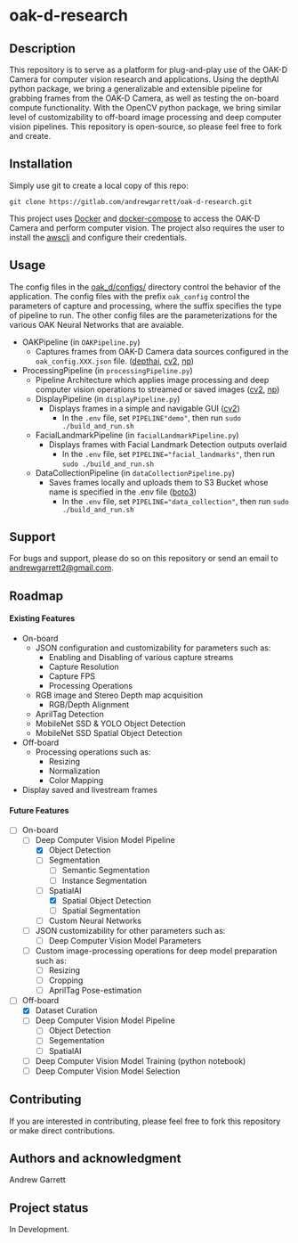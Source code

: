# oak-d-research

## Description

This repository is to serve as a platform for plug-and-play use of the OAK-D Camera for computer vision research and applications.  Using the depthAI python package, we bring a generalizable and extensible pipeline for grabbing frames from the OAK-D Camera, as well as testing the on-board compute functionality.  With the OpenCV python package, we bring similar level of customizability to off-board image processing and deep computer vision pipelines.  This repository is open-source, so please feel free to fork and create.

## Installation

Simply use git to create a local copy of this repo:

`git clone https://gitlab.com/andrewgarrett/oak-d-research.git`

This project uses [Docker](https://www.docker.com) and [docker-compose](https://docs.docker.com/compose/install/) to access the OAK-D Camera and perform computer vision.  The project also requires the user to install the [awscli](https://github.com/aws/aws-cli) and configure their credentials.

## Usage

The config files in the [oak_d/configs/](./oak_d/configs/) directory control the behavior of the application.  The config files with the prefix `oak_config` control the parameters of capture and processing, where the suffix specifies the type of pipeline to run.  The other config files are the parameterizations for the various OAK Neural Networks that are avaiable.

- OAKPipeline (in `OAKPipeline.py`)
  - Captures frames from OAK-D Camera data sources configured in the `oak_config.XXX.json` file. ([depthai](https://docs.luxonis.com/en/latest/), [cv2](https://opencv.org/), [np](https://numpy.org/))
- ProcessingPipeline (in `processingPipeline.py`)
  - Pipeline Architecture which applies image processing and deep computer vision operations to streamed or saved images ([cv2](https://opencv.org/), [np](https://numpy.org/))
  - DisplayPipeline (in `displayPipeline.py`)
    - Displays frames in a simple and navigable GUI ([cv2](https://opencv.org/))
      - In the `.env` file, set `PIPELINE"demo"`, then run `sudo ./build_and_run.sh`
  - FacialLandmarkPipeline (in `facialLandmarkPipeline.py`)
    - Displays frames with Facial Landmark Detection outputs overlaid
      - In the `.env` file, set `PIPELINE="facial_landmarks"`, then run `sudo ./build_and_run.sh`
  - DataCollectionPipeline (in `dataCollectionPipeline.py`)
    - Saves frames locally and uploads them to S3 Bucket whose name is specified in the .env file ([boto3](https://boto3.amazonaws.com/v1/documentation/api/latest/index.html))
      - In the `.env` file, set `PIPELINE="data_collection"`, then run `sudo ./build_and_run.sh`


## Support

For bugs and support, please do so on this repository or send an email to andrewgarrett2@gmail.com.

## Roadmap

#### Existing Features

- On-board
  - JSON configuration and customizability for parameters such as:
    - Enabling and Disabling of various capture streams
    - Capture Resolution
    - Capture FPS
    - Processing Operations
  - RGB image and Stereo Depth map acquisition
    - RGB/Depth Alignment
  - AprilTag Detection
  - MobileNet SSD & YOLO Object Detection
  - MobileNet SSD Spatial Object Detection
- Off-board
  - Processing operations such as:
    - Resizing
    - Normalization
    - Color Mapping
- Display saved and livestream frames

#### Future Features

- [ ] On-board
  - [ ] Deep Computer Vision Model Pipeline
    - [x] Object Detection
    - [ ] Segmentation
      - [ ] Semantic Segmentation
      - [ ] Instance Segmentation
    - [ ] SpatialAI
      - [x] Spatial Object Detection
      - [ ] Spatial Segmentation
    - [ ] Custom Neural Networks
  - [ ] JSON customizability for other parameters such as:
    - [ ] Deep Computer Vision Model Parameters
  - [ ] Custom image-processing operations for deep model preparation such as:
    - [ ] Resizing
    - [ ] Cropping
    - [ ] AprilTag Pose-estimation
- [ ] Off-board
  - [x] Dataset Curation
  - [ ] Deep Computer Vision Model Pipeline
    - [ ] Object Detection
    - [ ] Segementation
    - [ ] SpatialAI
  - [ ] Deep Computer Vision Model Training (python notebook)
  - [ ] Deep Computer Vision Model Selection

## Contributing

If you are interested in contributing, please feel free to fork this repository or make direct contributions.

## Authors and acknowledgment

Andrew Garrett

## Project status

In Development.
